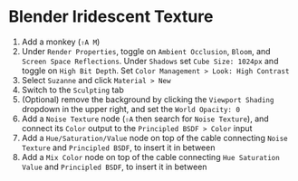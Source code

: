 # Blender Iridescent Texture

1. Add a monkey (`⇧A M`)
2. Under `Render Properties`, toggle on `Ambient Occlusion`, `Bloom`, and `Screen Space Reflections`. Under `Shadows` set `Cube Size: 1024px` and toggle on `High Bit Depth`. Set `Color Management > Look: High Contrast`
3. Select `Suzanne` and click `Material > New`
4. Switch to the `Sculpting` tab
5. (Optional) remove the background by clicking the `Viewport Shading` dropdown in the upper right, and set the `World Opacity: 0`
6. Add a `Noise Texture` node (`⇧A` then search for `Noise Texture`), and connect its `Color` output to the `Principled BSDF > Color` input
7. Add a `Hue/Saturation/Value` node on top of the cable connecting `Noise Texture` and `Principled BSDF`, to insert it in between
8. Add a `Mix Color` node on top of the cable connecting `Hue Saturation Value` and `Principled BSDF`, to insert it in between
